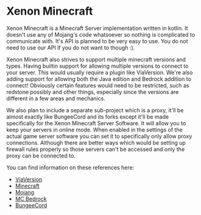 # Xenon Minecraft
Xenon Minecraft is a Minecraft Server implementation written in kotlin. It doesn't use any of Mojang's code whatsoever so nothing is complicated to communicate with. It's API is planned to be very easy to use. You do not need to use our API if you do not want to though :). 

Xenon Minecraft also strives to support multiple minecraft versions and types. Having builtin support for allowing multiple versions to connect to your server. This would usually require a plugin like ViaVersion. We're also adding support for allowing both the Java edition and Bedrock addition to connect! Obviously certain features would need to be restricted, such as redstone possibly and other things, especially since the versions are different in a few areas and mechanics.

We also plan to include a separate sub-project which is a proxy, it'll be almost exactly like BungeeCord and its forks except it'll be made specifically for the Xenon Minecraft Server Software. It will allow you to keep your servers in online mode. When enabled in the settings of the actual game server software you can set it to specifically only allow proxy connections. Although there are better ways which would be setting up firewall rules properly so those servers can't be accessed and only the proxy can be connected to.

You can find information on these references here:

* [ViaVersion](https://www.spigotmc.org/resources/.19254/)
* [Minecraft](https://minecraft.net/)
* [Mojang](https://mojang.com/)
* [MC Bedrock](https://minecraft.gamepedia.com/Bedrock_Edition)
* [BungeeCord](https://www.spigotmc.org/wiki/bungeecord/)